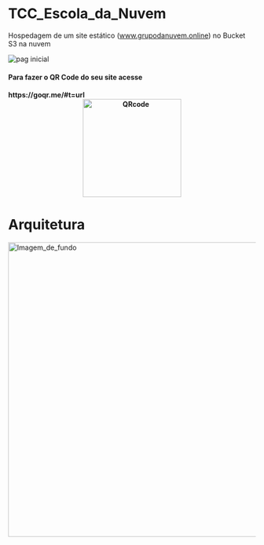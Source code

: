 # TCC_Escola_da_Nuvem
Hospedagem de um site estático (www.grupodanuvem.online) no Bucket S3 na nuvem

![pag inicial](https://github.com/OrleiSan/TCC_Escola_da_Nuvem/assets/95837371/a69f456e-fb49-454d-9ae9-3d061d6bba74)

<h4>Para fazer o QR Code do seu site acesse<h4> https://goqr.me/#t=url

<div align="center": style="display: inline_block">
<img align="" alt="QRcode" height="200" width="200" src="https://github.com/OrleiSan/TCC_Escola_da_Nuvem/assets/95837371/0913915f-f646-4329-b56c-c2129ff352ea">
</div> 

# Arquitetura

<img align="" alt="Imagem_de_fundo" height="600" width="900" src="https://github.com/OrleiSan/TCC_Escola_da_Nuvem/blob/main/Arquitetura_Site_Est%C3%A1tico.drawio.png?raw=true">
